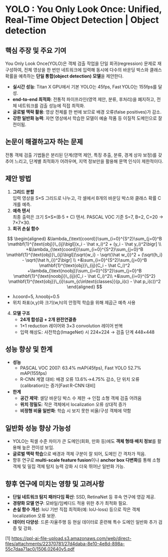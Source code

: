 # YOLO : You Only Look Once: Unified, Real-Time Object Detection | Object detection

## 핵심 주장 및 주요 기여  
You Only Look Once(YOLO)은 객체 검출 작업을 단일 회귀(regression) 문제로 재구성하여, 전체 영상을 한 번만 네트워크에 입력해 동시에 다수의 바운딩 박스와 클래스 확률을 예측하는 **단일 통합(object detection) 모델**을 제안한다.  
- **실시간 성능**: Titan X GPU에서 기본 YOLO는 45fps, Fast YOLO는 155fps를 달성.  
- **end-to-end 최적화**: 전통적 파이프라인(영역 제안, 분류, 후처리)을 폐지하고, 전체 네트워크를 검출 성능에 직접 최적화.  
- **글로벌 맥락 활용**: 영상 전체를 한 번에 보므로 배경 오류(false positives)가 감소.  
- **강한 일반화 능력**: 자연 영상에서 학습한 모델이 예술 작품 등 이질적 도메인으로 잘 전이됨.  

## 논문이 해결하고자 하는 문제  
전통 객체 검출 기법들은 분리된 단계(영역 제안, 특징 추출, 분류, 경계 상자 보정)를 갖추어 느리고, 단계별 최적화가 어려우며, 지역 정보만을 활용해 문맥 인식이 제한적이다.  

## 제안 방법  
1. **그리드 분할**  
   입력 영상을 S×S 그리드로 나누고, 각 셀에서 B개의 바운딩 박스와 클래스 확률 C개를 예측.  
2. **예측 텐서**  
   최종 출력은 크기 S×S×(B·5 + C) 텐서. PASCAL VOC 기준 S=7, B=2, C=20 → 7×7×30.  
3. **회귀 손실 함수**  

$$
   \begin{aligned}
   &\lambda_{\text{coord}}\sum_{i=0}^{S^2}\sum_{j=0}^B \mathbf{1}^{\text{obj}}\_{ij}\bigl[(x_i - \hat x_i)^2 + (y_i - \hat y_i)^2\bigr] \\
   +&\lambda_{\text{coord}}\sum_{i=0}^{S^2}\sum_{j=0}^B \mathbf{1}^{\text{obj}}\_{ij}\bigl[(\sqrt{w_i} - \sqrt{\hat w_i})^2 + (\sqrt{h_i} - \sqrt{\hat h_i})^2\bigr] \\
   +&\sum_{i=0}^{S^2}\sum_{j=0}^B \mathbf{1}^{\text{obj}}\_{ij}(C_i - \hat C_i)^2
   +\lambda_{\text{noobj}}\sum_{i=0}^{S^2}\sum_{j=0}^B \mathbf{1}^{\text{noobj}}\_{ij}(C_i - \hat C_i)^2\\
   +&\sum_{i=0}^{S^2} \mathbf{1}^{\text{obj}}\_{i}\sum_{c\in\text{classes}}(p_i(c) - \hat p_i(c))^2
   \end{aligned}
$$  

   - λcoord=5, λnoobj=0.5  
   - 위치 좌표(x,y)와 크기(w,h)의 안정적 학습을 위해 제곱근 예측 사용  

4. **모델 구조**  
   - **24개 합성곱 + 2개 완전연결층**  
   - 1×1 reduction 레이어와 3×3 convolution 레이어 반복  
   - 입력 해상도: 사전학습(ImageNet) 시 224×224 → 검출 단계 448×448  

## 성능 향상 및 한계  
- **성능**  
  - PASCAL VOC 2007: 63.4% mAP(45fps), Fast YOLO 52.7% mAP(155fps)  
  - R-CNN 계열 대비: 배경 오류 13.6%→4.75% 감소, 단 위치 오류(calibration)는 증가[Fast R-CNN 대비]  
- **한계**  
  - **공간 제약**: 셀당 바운딩 박스 수 제한 → 인접 소형 객체 검출 어려움  
  - **위치 정밀도**: 작은 객체에서 localization 오류 상대적 증가  
  - **비정형 비율 일반화**: 학습 시 보지 못한 비율/구성 객체에 약함  

## 일반화 성능 향상 가능성  
- YOLO는 픽셀 수준 차이가 큰 도메인(회화, 만화 등)에도 **객체 형태·배치 정보**를 활용해 높은 전이성 보임.  
- **글로벌 맥락 학습**으로 배경과 객체 구분이 잘 되어, 도메인 간 격차가 적음.  
- 향후 연구로 **multi-scale feature fusion**이나 **anchor box 다변화**를 통해 소형 객체 및 밀집 객체 탐지 능력 강화 시 더욱 뛰어난 일반화 가능.  

## 향후 연구에 미치는 영향 및 고려사항  
- **단일 네트워크 탐지 패러다임 확산**: SSD, RetinaNet 등 후속 연구에 영감 제공.  
- **경량화 모델 연구**: 모바일/임베디드 적용 위한 추가 최적화 필요.  
- **손실 함수 개선**: IoU 기반 직접 최적화(예: IoU-loss) 등으로 작은 객체 localization 오류 보완.  
- **데이터 다양성**: 드론·자율주행 등 현실 데이터로 훈련해 특수 도메인 일반화 추가 검증 및 강화.

[1] https://ppl-ai-file-upload.s3.amazonaws.com/web/direct-files/attachments/22370781/27d4daba-8e10-4e8d-898a-55c7daa71ac0/1506.02640v5.pdf
